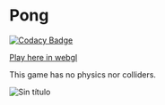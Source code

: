 # Pong

[![Codacy Badge](https://app.codacy.com/project/badge/Grade/548be8ed63c74e2999b3a8e9c9f6a581)](https://www.codacy.com/gh/hefesto84/Pong-Unity/dashboard?utm_source=github.com&amp;utm_medium=referral&amp;utm_content=hefesto84/Pong-Unity&amp;utm_campaign=Badge_Grade)

[Play here in webgl](http://172.105.67.239/webgl/pongv2/)

This game has no physics nor colliders.

![Sin título](https://user-images.githubusercontent.com/9928578/167951607-713d17c8-e4c6-431d-9d1e-02e87b2761e3.png)
